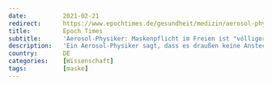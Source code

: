 ```yaml
---
date:          2021-02-21
redirect:      https://www.epochtimes.de/gesundheit/medizin/aerosol-physiker-maskenpflicht-im-freien-ist-voelliger-unsinn-a3453169.html
title:         Epoch Times
subtitle:      'Aerosol-Physiker: Maskenpflicht im Freien ist "völliger Unsinn"'
description:   'Ein Aerosol-Physiker sagt, dass es draußen keine Ansteckungsgefahr mit dem Coronavirus gibt. Eine Maskenpflicht im Freien sei daher sinnlos.'
country:       DE
categories:    [Wissenschaft]
tags:          [maske]
---
```

